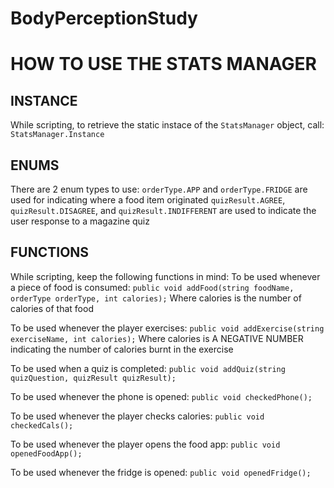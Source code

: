 # BodyPerceptionStudy
# HOW TO USE THE STATS MANAGER

## INSTANCE
While scripting, to retrieve the static instace of the `StatsManager` object, call:
`StatsManager.Instance`

## ENUMS
There are 2 enum types to use:
`orderType.APP` and `orderType.FRIDGE` are used for indicating where a food item originated
`quizResult.AGREE`, `quizResult.DISAGREE`, and `quizResult.INDIFFERENT` are used to indicate the user response to a magazine quiz

## FUNCTIONS
While scripting, keep the following functions in mind:
To be used whenever a piece of food is consumed:
`public void addFood(string foodName, orderType orderType, int calories);` 
Where calories is the number of calories of that food

To be used whenever the player exercises:
`public void addExercise(string exerciseName, int calories);`
Where calories is A NEGATIVE NUMBER indicating the number of calories burnt in the exercise

To be used when a quiz is completed:
`public void addQuiz(string quizQuestion, quizResult quizResult);`

To be used whenever the phone is opened:
`public void checkedPhone();`

To be used whenever the player checks calories:
`public void checkedCals();`

To be used whenever the player opens the food app:
`public void openedFoodApp();`

To be used whenever the fridge is opened:
`public void openedFridge();`
